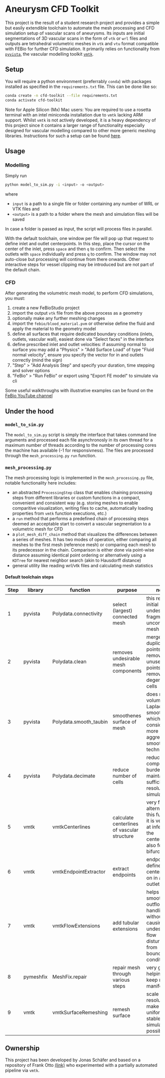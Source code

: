 # Aneurysm CFD Toolkit

This project is the result of a student research project and provides a simple but easily extendible toolchain to automate the mesh processing and CFD simulation setup of vascular scans of aneurysms. Its inputs are initial segmentations of 3D vascular scans in the form of `vtk` or `wrl` files and outputs are tetrahedral volumetric meshes in `vtk` and `vtu` format compatible with FEBio for further CFD simulation. It primarily relies on functionality from [`pyvista`](https://pyvista.org/), the vascular modelling toolkit [`vmtk`](http://www.vmtk.org/).

## Setup

You will require a python environment (preferrably `conda`) with packages installed as specified in the `requirements.txt` file. This can be done like so:

```sh
conda create -n cfd-toolkit --file requirements.txt
conda activate cfd-toolkit
```

Note for Apple Silicon (Mx) Mac users: You are required to use a rosetta terminal with an intel miniconda installation due to `vmtk` lacking ARM support. Whilst `vmtk` is not actively developed, it is a heavy dependency of this project since it contains a larger range of functionality especially designed for vascular modelling compared to other more generic meshing libraries. Instructions for such a setup can be found [here](https://archive.ph/ALAd8/again?url=https://towardsdatascience.com/how-to-install-miniconda-x86-64-apple-m1-side-by-side-on-mac-book-m1-a476936bfaf0).

## Usage

### Modelling

Simply run

```sh
python model_to_sim.py -i <input> -o <output>
```

where 
- `input` is a path to a single file or folder containing any number of WRL or VTK files and 
- `<output>` is a path to a folder where the mesh and simulation files will be saved

In case a folder is passed as input, the script will process files in parallel.

With the default toolchain, one window per file will pop up that request to define inlet and outlet centerpoints. In this step, place the cursor on the center of the inlet, press `space` and then `q` to confirm. Then select the outlets with `space` individually and press `q` to confirm. The window may not auto-close but processing will continue from there onwards. Other interactive steps for vessel clipping may be introduced but are not part of the default chain.


### CFD

After generating the volumetric mesh model, to perform CFD simulations, you must:

1. create a new FeBioStudio project
2. import the output `vtk` file from the above process as a geometry
3. optionally make any further meshing changes
4. import the `febio/blood_material.pvm` or otherwise define the fluid and apply the material to the geometry model
5. define all surfaces that require dedicated boundary conditions (inlets, outlets, vascular wall), easiest done via "Select faces" in the interface
6. define prescribed inlet and outlet velocities: if assuming normal to surface you may add a "Physics" > "Add Surface Load" of type "Fluid normal velocity", ensure you specify the vector for in and outlets correctly (mind the sign)
7. "Step" > "Add Analysis Step" and specify your duration, time stepping and solver options
8. "FeBio" > "Run FeBio" or export using "Export FE model" to simulate via cli

Some useful walkthroughs with illustrative examples can be found on the [FeBio YouTube channel](https://www.youtube.com/@FEBioVideos)

## Under the hood

### `model_to_sim.py`

The `model_to_sim.py` script is simply the interface that takes command line arguments and processed each file asynchronosly in its own thread for a maximum number of threads according to the number of processing cores the machine has available (-1 for responsivness). The files are processed through the `mesh_processing.py` `run` function.

### `mesh_processing.py`

The mesh processing logic is implemented in the `mesh_processing.py` file, notable functionality here includes:
- an abstracted `ProcessingStep` class that enables chaining processing steps from different libraries or custom functions in a compact, convenient and consistent way (e.g. storing meshes to enable comparitive visualization, writing files to cache, automatically loading properties from `vmtk` function executions, etc.)
- a `run` method that performs a predefined chain of processing steps deemed an acceptable start to convert a vascular segmentation to a volumetric mesh for CFD
- a `plot_mesh_diff_chain` method that visualizes the differences between a series of meshes. It has two modes of operation, either comparing all meshes to the first mesh (reference mesh) or comparing each mesh to its predecessor in the chain. Comparison is either done via point-wise distance assuming identical point ordering or alternatively using a `KDTree` for nearest neighbor search (akin to Hausdorff distance)
- general utility like reading wrl/vtk files and calculating mesh statistics

#### Default toolchain steps

| Step | library   | function               | purpose                                     | notes                                                                                                          |
|------|-----------|------------------------|---------------------------------------------|----------------------------------------------------------------------------------------------------------------|
| 1    | pyvista   | Polydata.connectivity  | select (largest) connected mesh             | this removes initial undesireable fragments of unconnected mesh                                                |
| 2    | pyvista   | Polydata.clean         | removes undesirable mesh components         | merges duplicate points, removes unused points, removes degenerate cells                                       |
| 3    | pyvista   | Polydata.smooth_taubin | smoothenes surface of mesh                  | does not alter volume unlike Laplacian smoothing which may be considered a more aggressive smoothing technique |
| 4 | pyvista | Polydata.decimate | reduce number of cells | reduces computational burden while maintaining sufficient resolution for simulation |
| 5    | vmtk      | vmtkCenterlines        | calculate centerlines of vascular structure | very few alternatives to this function, it is very good at inferring the centerlines also for bifurcations     |
| 6    | vmtk      | vmtkEndpointExtractor  | extract endpoints                           | endpoints as defined by centerpoints on in and outlets                                                         |
| 7    | vmtk      | vmtkFlowExtensions     | add tubular extensions                      | helps for smooth in and outflow handling without causing undesired flow disturbance from boundary conditions   |
| 8    | pymeshfix | MeshFix.repair         | repair mesh through various steps           | very good at helping to keep mesh manifold                                                                     |
| 9    | vmtk      | vmtkSurfaceRemeshing   | remesh surface                              | scale mesh resolution and make it as uniform and stable for simulation as possible                             |



## Ownership

This project has been developed by Jonas Schäfer and based on a repository of Frank Otto [(link)](https://github.com/fwhotto/segmentation-post-processing) who experimented with a partially automated pipeline via `vmtk`.